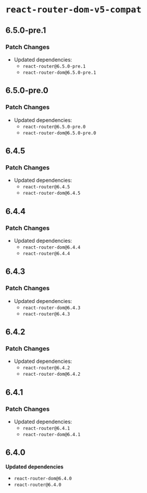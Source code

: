 # `react-router-dom-v5-compat`

## 6.5.0-pre.1

### Patch Changes

- Updated dependencies:
  - `react-router@6.5.0-pre.1`
  - `react-router-dom@6.5.0-pre.1`

## 6.5.0-pre.0

### Patch Changes

- Updated dependencies:
  - `react-router@6.5.0-pre.0`
  - `react-router-dom@6.5.0-pre.0`

## 6.4.5

### Patch Changes

- Updated dependencies:
  - `react-router@6.4.5`
  - `react-router-dom@6.4.5`

## 6.4.4

### Patch Changes

- Updated dependencies:
  - `react-router-dom@6.4.4`
  - `react-router@6.4.4`

## 6.4.3

### Patch Changes

- Updated dependencies:
  - `react-router-dom@6.4.3`
  - `react-router@6.4.3`

## 6.4.2

### Patch Changes

- Updated dependencies:
  - `react-router@6.4.2`
  - `react-router-dom@6.4.2`

## 6.4.1

### Patch Changes

- Updated dependencies:
  - `react-router@6.4.1`
  - `react-router-dom@6.4.1`

## 6.4.0

**Updated dependencies**

- `react-router-dom@6.4.0`
- `react-router@6.4.0`
